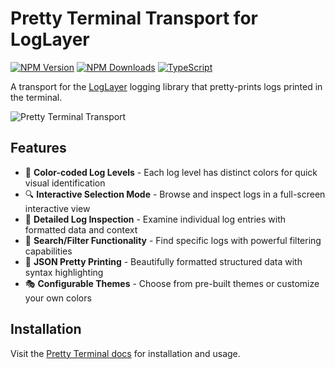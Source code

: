 # Pretty Terminal Transport for LogLayer

[![NPM Version](https://img.shields.io/npm/v/%40loglayer%2Ftransport-pretty-terminal)](https://www.npmjs.com/package/@loglayer/transport-pretty-terminal)
[![NPM Downloads](https://img.shields.io/npm/dm/%40loglayer%2Ftransport-pretty-terminal)](https://www.npmjs.com/package/@loglayer/transport-pretty-terminal)
[![TypeScript](https://img.shields.io/badge/%3C%2F%3E-TypeScript-%230074c1.svg)](http://www.typescriptlang.org/)

A transport for the [LogLayer](https://loglayer.dev) logging library that pretty-prints logs printed in the terminal.

![Pretty Terminal Transport](https://loglayer.dev/images/pretty-terminal/pretty-terminal-short.gif)

## Features

- 🎨 **Color-coded Log Levels** - Each log level has distinct colors for quick visual identification
- 🔍 **Interactive Selection Mode** - Browse and inspect logs in a full-screen interactive view
- 📝 **Detailed Log Inspection** - Examine individual log entries with formatted data and context
- 🔎 **Search/Filter Functionality** - Find specific logs with powerful filtering capabilities
- 💅 **JSON Pretty Printing** - Beautifully formatted structured data with syntax highlighting
- 🎭 **Configurable Themes** - Choose from pre-built themes or customize your own colors

## Installation

Visit the [Pretty Terminal docs](https://loglayer.dev/transports/pretty-terminal)
for installation and usage.

